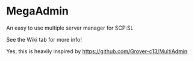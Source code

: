 # MegaAdmin
An easy to use multiple server manager for SCP:SL

See the Wiki tab for more info!

Yes, this is heavily inspired by https://github.com/Grover-c13/MultiAdmin
